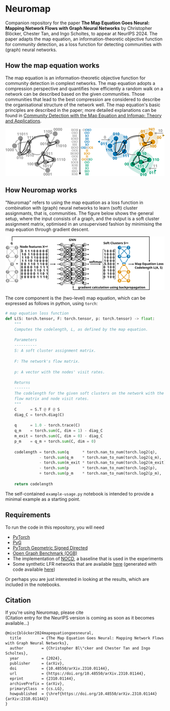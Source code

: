 # Neuromap
Companion repository for the paper **The Map Equation Goes Neural: Mapping Network Flows with Graph Neural Networks** by Christopher Blöcker, Chester Tan, and Ingo Scholtes, to appear at NeurIPS 2024.
The paper adapts the map equation, an information-theoretic objective function for community detection, as a loss function for detecting communities with (graph) neural networks.

## How the map equation works
The map equation is an information-theoretic objective function for community detection in complext networks.
The map equation adopts a compression perspective and quantifies how efficiently a random walk on a network can be described based on the given communities.
Those communities that lead to the best compression are considered to describe the organisational structure of the network well.
The map equation's basic principles are described in the paper; more detailed explanations can be found in [Community Detection with the Map Equation and Infomap: Theory and Applications](https://arxiv.org/abs/2311.04036).

<img src="img/map-equation-principle.svg" alt="Two different ways to partition the same network into communities. The right-hand variant leads to a lower codelength." width="800"/>


## How Neuromap works
"Neuromap" refers to using the map equation as a loss function in combination with (graph) neural networks to learn (soft) cluster assignmants, that is, communities.
The figure below shows the general setup, where the input consists of a graph, and the output is a soft cluster assignment matrix, optimised in an unsupervised fashion by minimising the map equation through gradient descent.

<img src="img/neuromap-architecture.svg" alt="The Neuromap architecture for learning soft cluster assignments minimising the map equation through gradient descent." width="800"/>

The core component is the (two-level) map equation, which can be expressed as follows in python, using `torch`:

```python
# map equation loss function
def L(S: torch.tensor, F: torch.tensor, p: torch.tensor) -> float:
    """
    Computes the codelength, L, as defined by the map equation.

    Parameters
    ----------
    S: A soft cluster assignment matrix.

    F: The network's flow matrix.

    p: A vector with the nodes' visit rates.

    Returns
    -------
    The codelength for the given soft clusters on the network with the given
    flow matrix and node visit rates.
    """
    C      = S.T @ F @ S
    diag_C = torch.diag(C)

    q      = 1.0 - torch.trace(C)
    q_m    = torch.sum(C, dim = 1) - diag_C
    m_exit = torch.sum(C, dim = 0) - diag_C
    p_m    = q_m + torch.sum(C, dim = 0)

    codelength = torch.sum(q      * torch.nan_to_num(torch.log2(q),      nan = 0.0)) \
               - torch.sum(q_m    * torch.nan_to_num(torch.log2(q_m),    nan = 0.0)) \
               - torch.sum(m_exit * torch.nan_to_num(torch.log2(m_exit), nan = 0.0)) \
               - torch.sum(p      * torch.nan_to_num(torch.log2(p),      nan = 0.0)) \
               + torch.sum(p_m    * torch.nan_to_num(torch.log2(p_m),    nan = 0.0))

    return codelength
```

The self-contained `example-usage.py` notebook is intended to provide a minimal example as a starting point.

## Requirements
To run the code in this repository, you will need
* [PyTorch](https://pytorch.org/)
* [PyG](https://pytorch-geometric.readthedocs.io/en/latest/)
* [PyTorch Geometric Signed Directed](https://pytorch-geometric-signed-directed.readthedocs.io/en/latest/index.html)
* [Open Graph Benchmark (OGB)](https://ogb.stanford.edu/)
* The implementation of [NOCD](https://github.com/shchur/overlapping-community-detection), a baseline that is used in the experiments
* Some synthetic LFR networks that are available [here]() (generated with code available [here](https://sites.google.com/site/andrealancichinetti/benchmarks))

Or perhaps you are just interested in looking at the results, which are included in the notebooks.

## Citation
If you're using Neuromap, please cite \
(Citation entry for the NeurIPS version is coming as soon as it becomes available...)
```bibtext
@misc{blöcker2024mapequationgoesneural,
  title         = {The Map Equation Goes Neural: Mapping Network Flows with Graph Neural Networks},
  author        = {Christopher Bl\"cker and Chester Tan and Ingo Scholtes},
  year          = {2024},
  publisher     = {arXiv},
  doi           = {10.48550/arXiv.2310.01144},
  url           = {https://doi.org/10.48550/arXiv.2310.01144},
  eprint        = {2310.01144},
  archivePrefix = {arXiv},
  primaryClass  = {cs.LG},
  howpublished  = {\href{https://doi.org/10.48550/arXiv.2310.01144}{arXiv:2310.01144}}
}
```